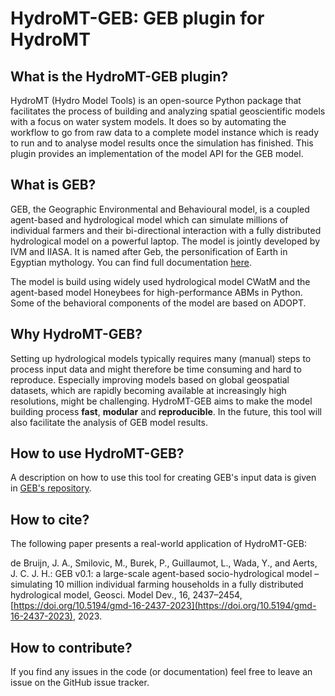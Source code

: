 # HydroMT-GEB: GEB plugin for HydroMT

## What is the HydroMT-GEB plugin?

HydroMT (Hydro Model Tools) is an open-source Python package that facilitates the process of building and analyzing spatial geoscientific models with a focus on water system models. It does so by automating the workflow to go from raw data to a complete model instance which is ready to run and to analyse model results once the simulation has finished. This plugin provides an implementation of the model API for the GEB model.

## What is GEB?
GEB, the Geographic Environmental and Behavioural model, is a coupled agent-based and hydrological model which can simulate millions of individual farmers and their bi-directional interaction with a fully distributed hydrological model on a powerful laptop. The model is jointly developed by IVM and IIASA. It is named after Geb, the personification of Earth in Egyptian mythology. You can find full documentation [here](https://github.com/jensdebruijn/GEB).

The model is build using widely used hydrological model CWatM and the agent-based model Honeybees for high-performance ABMs in Python. Some of the behavioral components of the model are based on ADOPT.

## Why HydroMT-GEB?
Setting up hydrological models typically requires many (manual) steps to process input data and might therefore be time consuming and hard to reproduce. Especially improving models based on global geospatial datasets, which are rapidly becoming available at increasingly high resolutions, might be challenging. HydroMT-GEB aims to make the model building process **fast**, **modular** and **reproducible**. In the future, this tool will also  facilitate the analysis of GEB model results.

## How to use HydroMT-GEB?
A description on how to use this tool for creating GEB's input data is given in [GEB's repository](https://github.com/jensdebruijn/GEB).

## How to cite?
The following paper presents a real-world application of HydroMT-GEB:

de Bruijn, J. A., Smilovic, M., Burek, P., Guillaumot, L., Wada, Y., and Aerts, J. C. J. H.: GEB v0.1: a large-scale agent-based socio-hydrological model – simulating 10 million individual farming households in a fully distributed hydrological model, Geosci. Model Dev., 16, 2437–2454, [https://doi.org/10.5194/gmd-16-2437-2023](https://doi.org/10.5194/gmd-16-2437-2023), 2023.

## How to contribute?
If you find any issues in the code (or documentation) feel free to leave an issue on the GitHub issue tracker.
